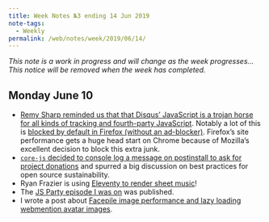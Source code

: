 ```yaml
---
title: Week Notes №3 ending 14 Jun 2019
note-tags:
  - Weekly
permalink: /web/notes/week/2019/06/14/
---
```

<div class="callout">
    <p><em>This note is a work in progress and will change as the week progresses… This notice will be removed when the week has completed.</em></p>
</div>

## Monday June 10

* [Remy Sharp reminded us that that Disqus’ JavaScript is a trojan horse for all kinds of tracking and fourth-party JavaScript](https://twitter.com/rem/status/1138111172048248832). Notably a lot of this is [blocked by default in Firefox (without an ad-blocker)](https://twitter.com/zachleat/status/1138127857119584256). Firefox’s site performance gets a huge head start on Chrome because of Mozilla’s excellent decision to block this extra junk.
* [`core-js` decided to console log a message on postinstall to ask for project donations](https://github.com/zloirock/core-js/issues/548) and spurred a big discussion on best practices for open source sustainability.
* Ryan Frazier is using [Eleventy to render sheet music](https://pianomanfrazier.com/post/lilypond-in-markdown/)!
* The [JS Party episode I was on](https://changelog.com/jsparty/79) was published.
* I wrote a post about [Facepile image performance and lazy loading webmention avatar images](https://www.zachleat.com/web/facepile/).

